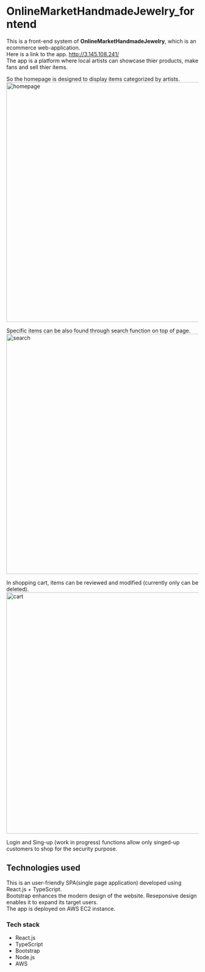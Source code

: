 # OnlineMarketHandmadeJewelry_forntend
This is a front-end system of <strong>OnlineMarketHandmadeJewelry</strong>, which is an ecommerce web-application.<br />
Here is a link to the app. http://3.145.108.241/<br />
The app is a platform where local artists can showcase thier products, make fans and sell thier items.<br />

So the homepage is designed to display items categorized by artists.<br />
<img width="628" alt="homepage" src="https://github.com/kensukeseno/OnlineMarketHandmadeJewelry_forntend/assets/146391922/055e2482-5452-4b2e-b79f-76948c15369e">

Specific items can be also found through search function on top of page.<br />
<img width="629" alt="search" src="https://github.com/kensukeseno/OnlineMarketHandmadeJewelry_forntend/assets/146391922/9b1fe4b0-0884-4d45-96f3-6b3a4a83d634">

In shopping cart, items can be reviewed and modified (currently only can be deleted).<br />
<img width="632" alt="cart" src="https://github.com/kensukeseno/OnlineMarketHandmadeJewelry_forntend/assets/146391922/26face41-318f-46e4-88c8-a086f419c309">

Login and Sing-up (work in progress) functions  allow only singed-up customers to shop for the security purpose.

## Technologies used
This is an user-friendly SPA(single page application) developed using React.js + TypeScript.<br />
Bootstrap enhances the modern design of the website. Reseponsive design enables it to expand its target users.<br />
The app is deployed on AWS EC2 instance.
### Tech stack
- React.js
- TypeScript
- Bootstrap
- Node.js
- AWS

